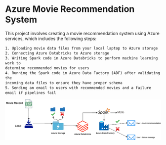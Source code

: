 # Azure Movie Recommendation System

This project involves creating a movie recommendation system using Azure services, which includes the following steps:
```
1. Uploading movie data files from your local laptop to Azure storage
2. Connecting Azure Databricks to Azure storage
3. Writing Spark code in Azure Databricks to perform machine learning work to 
determine recommended movies for users
4. Running the Spark code in Azure Data Factory (ADF) after validating the 
incoming data files to ensure they have proper schema
5. Sending an email to users with recommended movies and a failure email if pipelines fail
```

![](https://github.com/Oguzozcn/Azure-Movie-Recommendation-System/blob/main/systemdiagram.png)
